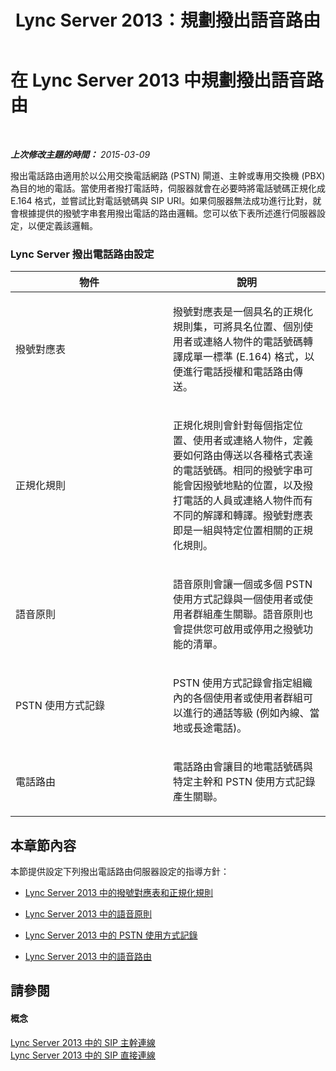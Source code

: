 ﻿---
title: Lync Server 2013：規劃撥出語音路由
TOCTitle: 規劃撥出語音路由
ms:assetid: 37c55fa4-175a-4190-b9e4-c2e5ac7b9261
ms:mtpsurl: https://technet.microsoft.com/zh-tw/library/Gg425853(v=OCS.15)
ms:contentKeyID: 49290597
ms.date: 08/10/2015
mtps_version: v=OCS.15
ms.translationtype: HT
---

# 在 Lync Server 2013 中規劃撥出語音路由

 

_**上次修改主題的時間：** 2015-03-09_

撥出電話路由適用於以公用交換電話網路 (PSTN) 閘道、主幹或專用交換機 (PBX) 為目的地的電話。當使用者撥打電話時，伺服器就會在必要時將電話號碼正規化成 E.164 格式，並嘗試比對電話號碼與 SIP URI。如果伺服器無法成功進行比對，就會根據提供的撥號字串套用撥出電話的路由邏輯。您可以依下表所述進行伺服器設定，以便定義該邏輯。

### Lync Server 撥出電話路由設定

<table>
<colgroup>
<col style="width: 50%" />
<col style="width: 50%" />
</colgroup>
<thead>
<tr class="header">
<th>物件</th>
<th>說明</th>
</tr>
</thead>
<tbody>
<tr class="odd">
<td><p>撥號對應表</p></td>
<td><p>撥號對應表是一個具名的正規化規則集，可將具名位置、個別使用者或連絡人物件的電話號碼轉譯成單一標準 (E.164) 格式，以便進行電話授權和電話路由傳送。</p></td>
</tr>
<tr class="even">
<td><p>正規化規則</p></td>
<td><p>正規化規則會針對每個指定位置、使用者或連絡人物件，定義要如何路由傳送以各種格式表達的電話號碼。相同的撥號字串可能會因撥號地點的位置，以及撥打電話的人員或連絡人物件而有不同的解譯和轉譯。撥號對應表即是一組與特定位置相關的正規化規則。</p></td>
</tr>
<tr class="odd">
<td><p>語音原則</p></td>
<td><p>語音原則會讓一個或多個 PSTN 使用方式記錄與一個使用者或使用者群組產生關聯。語音原則也會提供您可啟用或停用之撥號功能的清單。</p></td>
</tr>
<tr class="even">
<td><p>PSTN 使用方式記錄</p></td>
<td><p>PSTN 使用方式記錄會指定組織內的各個使用者或使用者群組可以進行的通話等級 (例如內線、當地或長途電話)。</p></td>
</tr>
<tr class="odd">
<td><p>電話路由</p></td>
<td><p>電話路由會讓目的地電話號碼與特定主幹和 PSTN 使用方式記錄產生關聯。</p></td>
</tr>
</tbody>
</table>


## 本章節內容

本節提供設定下列撥出電話路由伺服器設定的指導方針：

  -   
    [Lync Server 2013 中的撥號對應表和正規化規則](lync-server-2013-dial-plans-and-normalization-rules.md)

  -   
    [Lync Server 2013 中的語音原則](lync-server-2013-voice-policies.md)

  -   
    [Lync Server 2013 中的 PSTN 使用方式記錄](lync-server-2013-pstn-usage-records.md)

  -   
    [Lync Server 2013 中的語音路由](lync-server-2013-voice-routes.md)

## 請參閱

#### 概念

[Lync Server 2013 中的 SIP 主幹連線](lync-server-2013-sip-trunking.md)  
[Lync Server 2013 中的 SIP 直接連線](lync-server-2013-direct-sip-connections.md)

